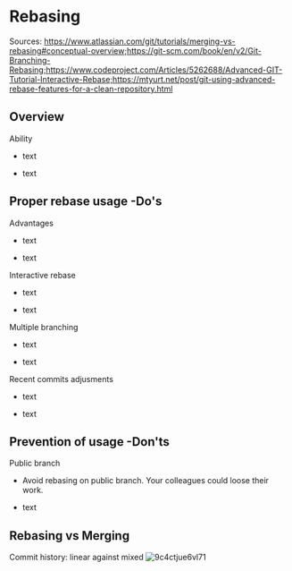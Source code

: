# Rebasing
Sources: https://www.atlassian.com/git/tutorials/merging-vs-rebasing#conceptual-overview;https://git-scm.com/book/en/v2/Git-Branching-Rebasing;https://www.codeproject.com/Articles/5262688/Advanced-GIT-Tutorial-Interactive-Rebase;https://mtyurt.net/post/git-using-advanced-rebase-features-for-a-clean-repository.html 
## Overview
Ability
- text
+ text

## Proper rebase usage -Do's
Advantages
- text
+ text

Interactive rebase
- text
+ text

Multiple branching
- text
+ text

Recent commits adjusments
- text
+ text

## Prevention of usage -Don'ts
Public branch
- Avoid rebasing on public branch. Your colleagues could loose their work.
+ text

## Rebasing vs Merging
Commit history: linear against mixed
![9c4ctjue6vl71](https://user-images.githubusercontent.com/79012119/132845480-9913fca6-3b2a-4771-bfc6-8cd1e96e7c10.jpg)
